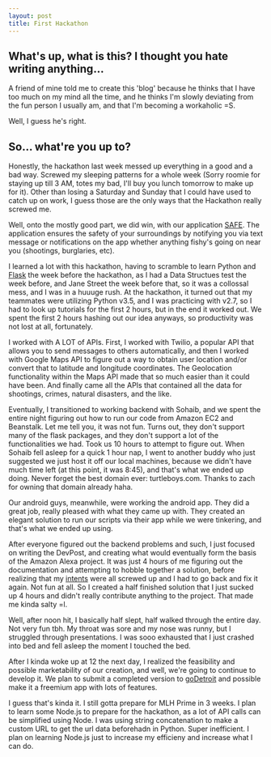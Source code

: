 ```yaml
---
layout: post
title: First Hackathon
---
```


What's up, what is this? I thought you hate writing anything...
---
A friend of mine told me to create this 'blog' because he thinks that I have too much on my mind all the time, and he thinks I'm slowly deviating from the fun person I usually am, and that I'm becoming a workaholic =S.

Well, I guess he's right.

So... what're you up to?
---
Honestly, the hackathon last week messed up everything in a good and a bad way. Screwed my sleeping patterns for a whole week (Sorry roomie for staying up till 3 AM, totes my bad, I'll buy you lunch tomorrow to make up for it). Other than losing a Saturday and Sunday that I could have used to catch up on work, I guess those are the only ways that the Hackathon really screwed me.

Well, onto the mostly good part, we did win, with our application [SAFE](https://devpost.com/software/hacktx-safe). The application ensures the safety of your surroundings by notifying you via text message or notifications on the app whether anything fishy's going on near you (shootings, burglaries, etc). 

I learned a lot with this hackathon, having to scramble to learn Python and [Flask](http://flask.pocoo.org/) the week before the hackathon, as I had a Data Structues test the week before, and Jane Street the week before that, so it was a collossal mess, and I was in a huuuge rush. At the hackathon, it turned out that my teammates were utilizing Python v3.5, and I was practicing with v2.7, so I had to look up tutorials for the first 2 hours, but in the end it worked out. We spent the first 2 hours hashing out our idea anyways, so productivity was not lost at all, fortunately.

I worked with A LOT of APIs. First, I worked with Twilio, a popular API that allows you to send messages to others automatically, and then I worked with Google Maps API to figure out a way to obtain user location and/or convert that to latitude and longitude coordinates. The Geolocation functionality within the Maps API made that so much easier than it could have been. And finally came all the APIs that contained all the data for shootings, crimes, natural disasters, and the like.

Eventually, I transitioned to working backend with Sohaib, and we spent the entire night figuring out how to run our code from Amazon EC2 and Beanstalk. Let me tell you, it was not fun. Turns out, they don't support many of the flask packages, and they don't support a lot of the functionalities we had. Took us 10 hours to attempt to figure out. When Sohaib fell asleep for a quick 1 hour nap, I went to another buddy who just suggested we just host it off our local machines, because we didn't have much time left (at this point, it was 8:45), and that's what we ended up doing. Never forget the best domain ever: turtleboys.com. Thanks to zach for owning that domain already haha.

Our android guys, meanwhile, were working the android app. They did a great job, really pleased with what they came up with. They created an elegant solution to run our scripts via their app while we were tinkering, and that's what we ended up using.

After everyone figured out the backend problems and such, I just focused on writing the DevPost, and creating what would eventually form the basis of the Amazon Alexa project. It was just 4 hours of me figuring out the documentation and attempting to hobble together a solution, before realizing that my [intents](https://github.com/copperstick6/HackTX-SAFE/blob/master/intent.json) were all screwed up and I had to go back and fix it again. Not fun at all. So I created a half finished solution that I just sucked up 4 hours and didn't really contribute anything to the project. That made me kinda salty =l.

Well, after noon hit, I basically half slept, half walked through the entire day. Not very fun tbh. My throat was sore and my nose was runny, but I struggled through presentations. I was sooo exhausted that I just crashed into bed and fell asleep the moment I touched the bed.

After I kinda woke up at 12 the next day, I realized the feasibility and possible marketability of our creation, and well, we're going to continue to develop it. We plan to submit a completed version to [goDetroit](https://godetroit.devpost.com/?ref_content=featured&ref_feature=challenge&ref_medium=discover) and possible make it a freemium app with lots of features. 

I guess that's kinda it. I still gotta prepare for MLH Prime in 3 weeks. I plan to learn some Node.js to prepare for the hackathon, as a lot of API calls can be simplified using Node. I was using string concatenation to make a custom URL to get the url data beforehadn in Python. Super inefficient. I plan on learning Node.js just to increase my efficieny and increase what I can do.
